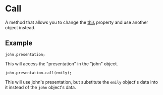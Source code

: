 # Call

A method that allows you to change the [this](https://github.com/toddcf/code-snippets/blob/master/javascript/reserved-words/keywords/this.md) property and use another object instead.


## Example

```
john.presentation;
```

This will access the "presentation" in the "john" object.


```
john.presentation.call(emily);
```

This will use john's presentation, but substitute the `emily` object's data into it instead of the `john` object's data.